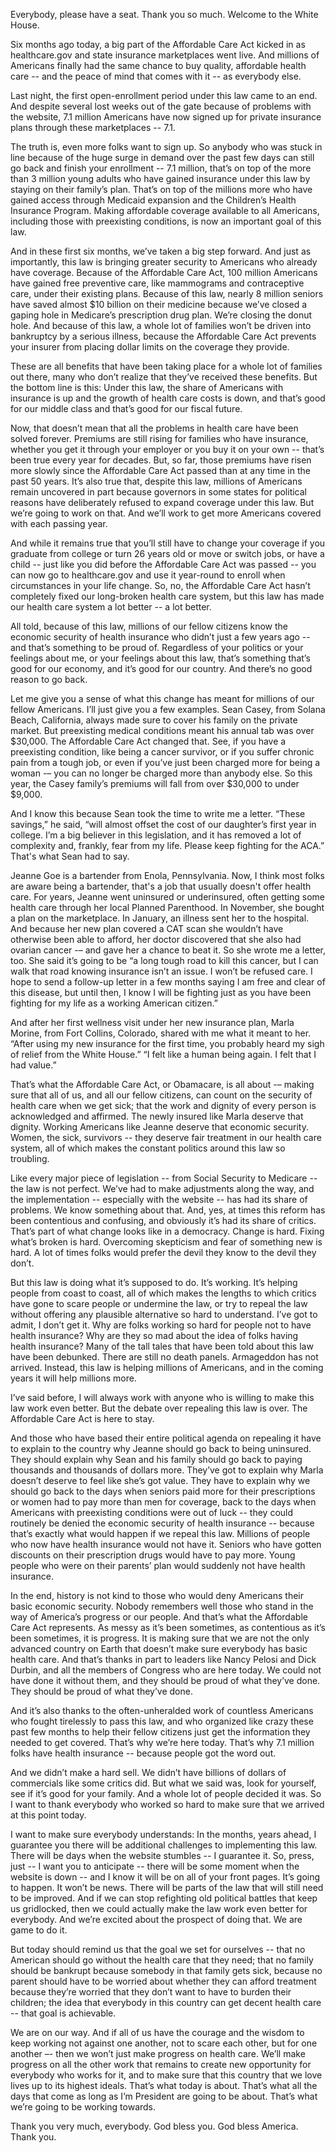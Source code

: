Everybody, please have a seat.  Thank you so much.   Welcome to the White House. 

Six months ago today, a big part of the Affordable Care Act kicked in as healthcare.gov and state insurance marketplaces went live.  And millions of Americans finally had the same chance to buy quality, affordable health care -- and the peace of mind that comes with it -- as everybody else.

Last night, the first open-enrollment period under this law came to an end.  And despite several lost weeks out of the gate because of problems with the website, 7.1 million Americans have now signed up for private insurance plans through these marketplaces -- 7.1.  

The truth is, even more folks want to sign up.  So anybody who was stuck in line because of the huge surge in demand over the past few days can still go back and finish your enrollment -- 7.1 million, that’s on top of the more than 3 million young adults who have gained insurance under this law by staying on their family’s plan.  That’s on top of the millions more who have gained access through Medicaid expansion and the Children’s Health Insurance Program.  Making affordable coverage available to all Americans, including those with preexisting conditions, is now an important goal of this law.   

And in these first six months, we’ve taken a big step forward.  And just as importantly, this law is bringing greater security to Americans who already have coverage.  Because of the Affordable Care Act, 100 million Americans have gained free preventive care, like mammograms and contraceptive care, under their existing plans.    Because of this law, nearly 8 million seniors have saved almost $10 billion on their medicine because we’ve closed a gaping hole in Medicare’s prescription drug plan.  We’re closing the donut hole.    And because of this law, a whole lot of families won’t be driven into bankruptcy by a serious illness, because the Affordable Care Act prevents your insurer from placing dollar limits on the coverage they provide.

These are all benefits that have been taking place for a whole lot of families out there, many who don’t realize that they’ve received these benefits.  But the bottom line is this:  Under this law, the share of Americans with insurance is up and the growth of health care costs is down, and that’s good for our middle class and that’s good for our fiscal future.  

Now, that doesn’t mean that all the problems in health care have been solved forever.  Premiums are still rising for families who have insurance, whether you get it through your employer or you buy it on your own -- that’s been true every year for decades.  But, so far, those premiums have risen more slowly since the Affordable Care Act passed than at any time in the past 50 years.  It’s also true that, despite this law, millions of Americans remain uncovered in part because governors in some states for political reasons have deliberately refused to expand coverage under this law.  But we’re going to work on that. And we’ll work to get more Americans covered with each passing year.  

And while it remains true that you’ll still have to change your coverage if you graduate from college or turn 26 years old or move or switch jobs, or have a child -- just like you did before the Affordable Care Act was passed -- you can now go to healthcare.gov and use it year-round to enroll when circumstances in your life change.  So, no, the Affordable Care Act hasn’t completely fixed our long-broken health care system, but this law has made our health care system a lot better -- a lot better.  

All told, because of this law, millions of our fellow citizens know the economic security of health insurance who didn’t just a few years ago -- and that’s something to be proud of.  Regardless of your politics or your feelings about me, or your feelings about this law, that’s something that’s good for our economy, and it’s good for our country.  And there’s no good reason to go back. 

Let me give you a sense of what this change has meant for millions of our fellow Americans.  I’ll just give you a few examples.  Sean Casey, from Solana Beach, California, always made sure to cover his family on the private market.  But preexisting medical conditions meant his annual tab was over $30,000.  The Affordable Care Act changed that.  See, if you have a preexisting condition, like being a cancer survivor, or if you suffer chronic pain from a tough job, or even if you’ve just been charged more for being a woman -– you can no longer be charged more than anybody else.  So this year, the Casey family’s premiums will fall from over $30,000 to under $9,000.   

And I know this because Sean took the time to write me a letter.  “These savings,” he said, “will almost offset the cost of our daughter’s first year in college.  I’m a big believer in this legislation, and it has removed a lot of complexity and, frankly, fear from my life.  Please keep fighting for the ACA.”  That's what Sean had to say.

Jeanne Goe is a bartender from Enola, Pennsylvania.  Now, I think most folks are aware being a bartender, that's a job that usually doesn't offer health care.  For years, Jeanne went uninsured or underinsured, often getting some health care through her local Planned Parenthood.  In November, she bought a plan on the marketplace.  In January, an illness sent her to the hospital.  And because her new plan covered a CAT scan she wouldn’t have otherwise been able to afford, her doctor discovered that she also had ovarian cancer -– and gave her a chance to beat it.  So she wrote me a letter, too.  She said it’s going to be “a long tough road to kill this cancer, but I can walk that road knowing insurance isn’t an issue.  I won’t be refused care.  I hope to send a follow-up letter in a few months saying I am free and clear of this disease, but until then, I know I will be fighting just as you have been fighting for my life as a working American citizen.”

And after her first wellness visit under her new insurance plan, Marla Morine, from Fort Collins, Colorado, shared with me what it meant to her.  “After using my new insurance for the first time, you probably heard my sigh of relief from the White House.”  “I felt like a human being again.  I felt that I had value.”

That’s what the Affordable Care Act, or Obamacare, is all about -– making sure that all of us, and all our fellow citizens, can count on the security of health care when we get sick; that the work and dignity of every person is acknowledged and affirmed.  The newly insured like Marla deserve that dignity.  Working Americans like Jeanne deserve that economic security.  Women, the sick, survivors -- they deserve fair treatment in our health care system, all of which makes the constant politics around this law so troubling. 

Like every major piece of legislation -- from Social Security to Medicare -- the law is not perfect.  We’ve had to make adjustments along the way, and the implementation -- especially with the website -- has had its share of problems.  We know something about that.  And, yes, at times this reform has been contentious and confusing, and obviously it’s had its share of critics.  That’s part of what change looks like in a democracy.  Change is hard.  Fixing what’s broken is hard.  Overcoming skepticism and fear of something new is hard.  A lot of times folks would prefer the devil they know to the devil they don’t.

But this law is doing what it’s supposed to do.  It’s working.  It’s helping people from coast to coast, all of which makes the lengths to which critics have gone to scare people or undermine the law, or try to repeal the law without offering any plausible alternative so hard to understand.  I’ve got to admit, I don’t get it.  Why are folks working so hard for people not to have health insurance?  Why are they so mad about the idea of folks having health insurance?  Many of the tall tales that have been told about this law have been debunked.  There are still no death panels.   Armageddon has not arrived.  Instead, this law is helping millions of Americans, and in the coming years it will help millions more.

I’ve said before, I will always work with anyone who is willing to make this law work even better.  But the debate over repealing this law is over.  The Affordable Care Act is here to stay.  

And those who have based their entire political agenda on repealing it have to explain to the country why Jeanne should go back to being uninsured.  They should explain why Sean and his family should go back to paying thousands and thousands of dollars more.  They’ve got to explain why Marla doesn’t deserve to feel like she’s got value.  They have to explain why we should go back to the days when seniors paid more for their prescriptions or women had to pay more than men for coverage, back to the days when Americans with preexisting conditions were out of luck -- they could routinely be denied the economic security of health insurance -- because that’s exactly what would happen if we repeal this law.  Millions of people who now have health insurance would not have it.  Seniors who have gotten discounts on their prescription drugs would have to pay more.  Young people who were on their parents’ plan would suddenly not have health insurance. 

In the end, history is not kind to those who would deny Americans their basic economic security.  Nobody remembers well those who stand in the way of America’s progress or our people.  And that’s what the Affordable Care Act represents.  As messy as it’s been sometimes, as contentious as it’s been sometimes, it is progress.  It is making sure that we are not the only advanced country on Earth that doesn’t make sure everybody has basic health care.    And that’s thanks in part to leaders like Nancy Pelosi and Dick Durbin, and all the members of Congress who are here today.  We could not have done it without them, and they should be proud of what they’ve done.  They should be proud of what they’ve done.   

And it’s also thanks to the often-unheralded work of countless Americans who fought tirelessly to pass this law, and who organized like crazy these past few months to help their fellow citizens just get the information they needed to get covered.  That’s why we’re here today.  That’s why 7.1 million folks have health insurance -- because people got the word out. 

And we didn’t make a hard sell.  We didn’t have billions of dollars of commercials like some critics did.  But what we said was, look for yourself, see if it’s good for your family.  And a whole lot of people decided it was.  So I want to thank everybody who worked so hard to make sure that we arrived at this point today.

I want to make sure everybody understands:  In the months, years ahead, I guarantee you there will be additional challenges to implementing this law.  There will be days when the website stumbles -- I guarantee it.  So, press, just -- I want you to anticipate -- there will be some moment when the website is down -- and I know it will be on all of your front pages.  It’s going to happen.  It won’t be news.  There will be parts of the law that will still need to be improved.  And if we can stop refighting old political battles that keep us gridlocked, then we could actually make the law work even better for everybody.  And we’re excited about the prospect of doing that.  We are game to do it.   

But today should remind us that the goal we set for ourselves -- that no American should go without the health care that they need; that no family should be bankrupt because somebody in that family gets sick, because no parent should have to be worried about whether they can afford treatment because they’re worried that they don’t want to have to burden their children; the idea that everybody in this country can get decent health care -- that goal is achievable. 

We are on our way.  And if all of us have the courage and the wisdom to keep working not against one another, not to scare each other, but for one another –- then we won’t just make progress on health care.  We’ll make progress on all the other work that remains to create new opportunity for everybody who works for it, and to make sure that this country that we love lives up to its highest ideals.  That’s what today is about.  That’s what all the days that come as long as I’m President are going to be about.  That’s what we’re going to be working towards.

Thank you very much, everybody.  God bless you.  God bless America.    Thank you. 